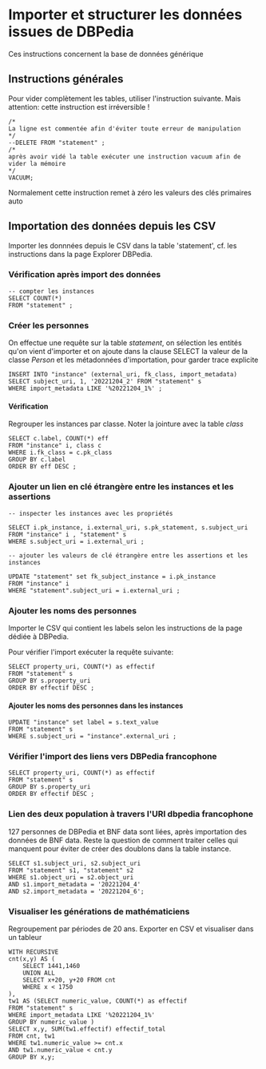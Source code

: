 # Importer et structurer les données issues de DBPedia

Ces instructions concernent la base de données générique

## Instructions générales

Pour vider complètement les tables, utiliser l'instruction suivante. Mais attention: cette instruction est irréversible !

    /*
    La ligne est commentée afin d'éviter toute erreur de manipulation 
    */
    --DELETE FROM "statement" ;
    /* 
    après avoir vidé la table exécuter une instruction vacuum afin de vider la mémoire
    */
    VACUUM;

Normalement cette instruction remet à zéro les valeurs des clés primaires auto
&nbsp;

## Importation des données depuis les CSV

Importer les donnnées depuis le CSV dans la table 'statement', cf. les instructions dans la page Explorer DBPedia.


### Vérification après import des données

    -- compter les instances
    SELECT COUNT(*)
    FROM "statement" ;

### Créer les personnes

On effectue une requête sur la table _statement_, on sélection les entités qu'on vient d'importer et on ajoute dans la clause SELECT la valeur de la classe _Person_ et les métadonnées d'importation, pour garder trace explicite

    INSERT INTO "instance" (external_uri, fk_class, import_metadata)
    SELECT subject_uri, 1, '20221204_2' FROM "statement" s
    WHERE import_metadata LIKE '%20221204_1%' ;

#### Vérification

Regrouper les instances par classe. Noter la jointure avec la table _class_  


    SELECT c.label, COUNT(*) eff
    FROM "instance" i, class c 
    WHERE i.fk_class = c.pk_class 
    GROUP BY c.label 
    ORDER BY eff DESC ;

### Ajouter un lien en clé étrangère entre les instances et les assertions

    -- inspecter les instances avec les propriétés

    SELECT i.pk_instance, i.external_uri, s.pk_statement, s.subject_uri 
    FROM "instance" i , "statement" s 
    WHERE s.subject_uri = i.external_uri ;

    -- ajouter les valeurs de clé étrangère entre les assertions et les instances

    UPDATE "statement" set fk_subject_instance = i.pk_instance 
    FROM "instance" i 
    WHERE "statement".subject_uri = i.external_uri ;


### Ajouter les noms des personnes

Importer le CSV qui contient les labels selon les instructions de la page dédiée à DBPedia.

Pour vérifier l'import exécuter la requête suivante:

    SELECT property_uri, COUNT(*) as effectif 
    FROM "statement" s   
    GROUP BY s.property_uri 
    ORDER BY effectif DESC ;

#### Ajouter les noms des personnes dans les instances

    UPDATE "instance" set label = s.text_value  
    FROM "statement" s 
    WHERE s.subject_uri = "instance".external_uri ;	




### Vérifier l'import des liens vers DBPedia francophone

    SELECT property_uri, COUNT(*) as effectif 
    FROM "statement" s   
    GROUP BY s.property_uri 
    ORDER BY effectif DESC ;

### Lien des deux population à travers l'URI dbpedia francophone

127 personnes de DBPedia et BNF data sont liées, après importation des données de BNF data. Reste la question de comment traiter celles qui manquent pour éviter de créer des doublons dans la table instance.


    SELECT s1.subject_uri, s2.subject_uri  
    FROM "statement" s1, "statement" s2
    WHERE s1.object_uri = s2.object_uri 
    AND s1.import_metadata = '20221204_4'
    AND s2.import_metadata = '20221204_6';    

### Visualiser les générations de mathématiciens

Regroupement par périodes de 20 ans.
Exporter en CSV et visualiser dans un tableur

    WITH RECURSIVE
    cnt(x,y) AS (
        SELECT 1441,1460
        UNION ALL
        SELECT x+20, y+20 FROM cnt
        WHERE x < 1750
    ),
    tw1 AS (SELECT numeric_value, COUNT(*) as effectif
    FROM "statement" s 
    WHERE import_metadata LIKE '%20221204_1%'
    GROUP BY numeric_value )
    SELECT x,y, SUM(tw1.effectif) effectif_total 
    FROM cnt, tw1
    WHERE tw1.numeric_value >= cnt.x 
    AND tw1.numeric_value < cnt.y
    GROUP BY x,y;

